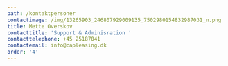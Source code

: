 ```yaml
---
path: /kontaktpersoner
contactimage: /img/13265903_246807929009135_7502980154832987031_n.png
title: Mette Overskov
contacttitle: 'Support & Adminisration '
contacttelephone: +45 25187041
contactemail: info@capleasing.dk
order: '4'
---
```


